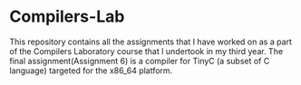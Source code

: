 # Compilers-Lab
This repository contains all the assignments that I have worked on as a part of the Compilers Laboratory course that I undertook in my third year.
The final assignment(Assignment 6) is a compiler for TinyC (a subset of C language) targeted for the x86_64 platform.
